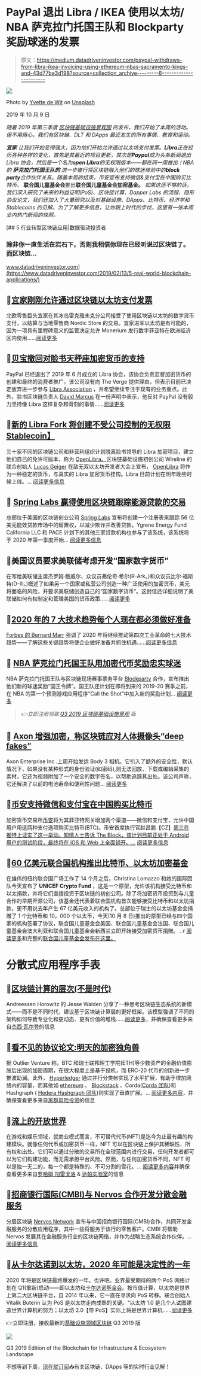 # PayPal 退出 Libra / IKEA 使用以太坊/ NBA 萨克拉门托国王队和 Blockparty 奖励球迷的发票

> 原文：<https://medium.datadriveninvestor.com/paypal-withdraws-from-libra-ikea-invoicing-using-ethereum-nbas-sacramento-kings-and-43d77be3d198?source=collection_archive---------6----------------------->

![](img/0f5359557d5f882c1f9cf9105de471ba.png)

Photo by [Yvette de Wit](https://unsplash.com/@yvettedewit?utm_source=unsplash&utm_medium=referral&utm_content=creditCopyText) on [Unsplash](https://unsplash.com/s/photos/entertainment?utm_source=unsplash&utm_medium=referral&utm_content=creditCopyText)

2019 年 10 月 9 日

*随着 2019 年第三季度* [*区块链基础设施景观图*](https://www.linkedin.com/posts/kyleellicott_dapps-defi-blockchain-activity-6585590890272825344-Hrui) *的发布，我们开始了本周的活动。但不用担心，我们有区块链、DLT 和 DApps 最近发生的所有事情、教育和运动。*

***宜家*** *让我们开始变得强大，因为他们开始允许通过以太坊支付发票。****Libra****正在经历各种各样的变化，首先是其最近的项目更新，其次是****Paypal****成为头条新闻退出 Libra 协会，然后是一个名为****open Libra****的无权限版本——都在同一周推出！NBA 的* ***萨克拉门托国王队的*** *进一步推行将区块链融入他们的球迷体验中的****block party****合作伙伴关系。随着本周的结束，币安宣布支持微信&支付宝在中国购买比特币。* **联合国儿童基金会**推出**联合国儿童基金会加密基金。** *如果这还不够的话，我们深入研究了未来的利益证明(PoS)、区块链计算、Dapper Labs 的流程、隐形协议论文，我们还加入了大量研究以及对基础设施、DApps、比特币、经济学和 Stablecoins 的见解。为了了解更多信息，让你跟上时代的步伐，这里有一张本周业内热门新闻的快照。*

[](https://www.datadriveninvestor.com/2019/02/13/5-real-world-blockchain-applications/) [## 5 行业转型区块链应用|数据驱动投资者

### 除非你一直生活在岩石下，否则我相信你现在已经听说过区块链了。而区块链…

www.datadriveninvestor.com](https://www.datadriveninvestor.com/2019/02/13/5-real-world-blockchain-applications/) 

## 📖[宜家刚刚允许通过区块链以太坊支付发票](https://thenextweb.com/hardfork/2019/10/02/ikea-iceland-smart-contracts-ethereum-tradeshift-monerium-invoice-nordic-store/)

北欧零售巨头宜家在其冰岛雷克雅未克分公司接受了使用区块链以太坊的数字货币支付，以结算与当地零售商 Nordic Store 的交易。宜家进军以太坊是有可能的，因为一项具有里程碑意义的监管决定允许 Monerium 发行数字菲亚特在欧洲经济区内使用……[阅读更多](https://thenextweb.com/hardfork/2019/10/02/ikea-iceland-smart-contracts-ethereum-tradeshift-monerium-invoice-nordic-store/)

## 📖[贝宝撤回对脸书天秤座加密货币的支持](https://www.theverge.com/2019/10/4/20899310/facebook-libra-paypal-online-currency-payment-system-cryptocurrency)

PayPal 已经退出了 2019 年 6 月成立的 Libra 协会，该协会负责监督加密货币的创建和最终的消费者推广。该公司没有向 The Verge 提供理由，但表示目前已决定放弃进一步参与 [Libra Association](https://medium.com/u/849dfbdcbfe1?source=post_page-----43d77be3d198--------------------------------) ，并希望继续专注于现有的业务重点。此外，脸书区块链负责人 [David Marcus](https://medium.com/u/2df0de7546a0?source=post_page-----43d77be3d198--------------------------------) 在一份声明中表示，他反对 PayPal 没有毅力坚持像 Libra 这样复杂和苛刻的事情……[阅读更多](https://www.theverge.com/2019/10/4/20899310/facebook-libra-paypal-online-currency-payment-system-cryptocurrency)

## 📖[新的 Libra Fork 将创建不受公司控制的无权限 Stablecoin】](https://www.coindesk.com/new-libra-fork-will-create-permissionless-stablecoin-free-of-corporate-control)

三十家不同的区块链公司和非营利组织计划脱离脸书领导的 Libra 加密项目，建立他们自己的免许可版本，称为 [OpenLibra。](https://www.openlibra.io/)区块链基础设施初创公司 Wireline 的联合创始人 [Lucas Geiger](https://medium.com/u/92491a6e1e8e?source=post_page-----43d77be3d198--------------------------------) 在敌无双以太坊开发者大会上宣布， [OpenLibra](https://twitter.com/open_libra) 将作为一种稳定的货币，与真实的 Libra 加密货币挂钩。Libra 目前计划在明年晚些时候上线。… [阅读更多信息](https://www.coindesk.com/new-libra-fork-will-create-permissionless-stablecoin-free-of-corporate-control)

## 📖 [Spring Labs 赢得使用区块链跟踪能源贷款的交易](https://www.bloomberg.com/news/articles/2019-10-01/spring-labs-wins-deal-to-follow-energy-loans-using-blockchain)

总部位于美国的区块链创业公司 [Spring Labs](https://www.springlabs.com/) 宣布将创建一个注册表来跟踪 56 亿美元能效贷款市场中的留置权，以减少欺诈并改善贷款。Ygrene Energy Fund California LLC 和 PACE 计划下的其他三家贷款机构也参与了该系统，该系统将于 2020 年第一季度开始… [阅读更多信息](https://www.bloomberg.com/news/articles/2019-10-01/spring-labs-wins-deal-to-follow-energy-loans-using-blockchain)

## 📖美国议员要求美联储考虑开发“国家数字货币”

在写给美联储主席杰罗姆·鲍威尔、众议员弗伦奇·希尔(R-Ark。)和众议员比尔·福斯特(D-Ill。)概述了如果另一个国家或私营公司创造一种广泛使用的加密货币，美元将面临的风险，并要求美联储创造自己的“国家数字货币”。这封信还详细说明了美联储如何有权制定和管理美国的货币政策……[阅读更多](https://www.coindesk.com/us-congressmen-ask-fed-to-consider-developing-national-digital-currency)

## 📖[2020 年的 7 大技术趋势每个人现在都必须做好准备](https://www.forbes.com/sites/bernardmarr/2019/09/30/the-7-biggest-technology-trends-in-2020-everyone-must-get-ready-for-now/#36216eb42261)

[Forbes 的 Bernard Marr](https://www.forbes.com/sites/bernardmarr/) 强调了 2020 年将继续推动第四次工业革命的七大技术趋势——了解这些关键趋势将使企业做好准备并抓住机遇……[阅读更多信息](https://www.forbes.com/sites/bernardmarr/2019/09/30/the-7-biggest-technology-trends-in-2020-everyone-must-get-ready-for-now/#36216eb42261)

## 📖 [NBA 萨克拉门托国王队用加密代币奖励忠实球迷](https://www.coindesk.com/nbas-sacramento-kings-to-reward-loyal-fans-with-crypto-tokens)

NBA 萨克拉门托国王队与区块链现场赛事票务平台 [Blockparty](https://medium.com/u/51e21179c1a3?source=post_page-----43d77be3d198--------------------------------) 合作，宣布推出他们新的球迷奖励“国王令牌”。国王队还计划在即将到来的 2019-20 赛季之前，在 NBA 的第一个预测游戏应用程序“Call the Shot”中加入新的奖励计划… [阅读更多](https://www.coindesk.com/nbas-sacramento-kings-to-reward-loyal-fans-with-crypto-tokens)

> *👉立即注册领取* [*Q3 2019 区块链基础设施景观*](https://www.linkedin.com/posts/kyleellicott_dapps-defi-blockchain-activity-6585590890272825344-Hrui) *版*

## 📖 [Axon 增强加密，称区块链应对人体摄像头“deep fakes”](https://www.reuters.com/article/us-axon-deepfakes-idUSKBN1WI0YG)

Axon Enterprise Inc .上周开始发运 Body 3 相机。它引入了额外的安全性，默认情况下，如果没有某种形式的身份验证(如密码),则无法回放、下载或编辑采集的素材。它还为视频附加了一个安全的数字签名，以帮助追踪其出处。该公司声称，它还解决了以前的电池寿命和便利性问题… [阅读更多](https://www.reuters.com/article/us-axon-deepfakes-idUSKBN1WI0YG)

## 📖[币安支持微信和支付宝在中国购买比特币](https://www.theblockcrypto.com/post/42606/binance-to-support-wechat-and-alipay-for-buying-bitcoin-in-china)

加密货币交易所[币安](https://medium.com/u/57600910a883?source=post_page-----43d77be3d198--------------------------------)将为其菲亚特网关增加两个渠道——微信和支付宝，允许中国用户用这两种支付选项购买比特币(BTC)。币安首席执行官赵昌鹏【CZ】[周三在推特上证实了这一举动。知情人士告诉 The Block，该计划目前正处于 Android 用户的测试阶段，最终将在 iOS 和 Web 上全面铺开。…](https://twitter.com/cz_binance/status/1181861386525106176) [阅读更多信息](https://www.theblockcrypto.com/post/42606/binance-to-support-wechat-and-alipay-for-buying-bitcoin-in-china)

## 📖[60 亿美元联合国机构推出比特币、以太坊加密基金](https://www.forbes.com/sites/michaeldelcastillo/2019/10/08/6-billion-united-nations-agency-launches-bitcoin-ethereum-crypto-fund/#5fa8c9fd493b)

在雄伟的纽约联合国广场工作了 14 个月之后，Christina Lomazzo 和她的国际团队今天宣布了 **UNICEF Crypto Fund** ，这是一个原型，允许该机构接受比特币和以太捐款，并将它们直接投资于区块链的初创公司。除了将加密货币投资到与儿童合作的早期开源公司，该基金还代表着联合国机构首次能够接受比特币和以太坊捐款，更不用说去年产生 67 亿美元收入的机构了。总部位于瑞士的以太坊基金会捐赠了 1 个比特币和 10，000 个以太币，今天(10 月 8 日)推出的原型已经与四个国家的机构签署了协议，联合国儿童基金会美国、联合国儿童基金会法国、联合国儿童基金会澳大利亚和联合国儿童基金会新西兰立即开始接受加密货币捐赠。…r [阅读更多](https://www.forbes.com/sites/michaeldelcastillo/2019/10/08/6-billion-united-nations-agency-launches-bitcoin-ethereum-crypto-fund/#5fa8c9fd493b)和完整的[联合国儿童基金会发布在这里。](https://www.unicef.org/press-releases/unicef-launches-cryptocurrency-fund)

# 分散式应用程序手表

## 📖[区块链计算的层次(不是时代)](https://jessewalden.com/layers-not-eras-of-blockchain-computing/)

Andreessen Horowitz 的 Jesse Walden 分享了一种思考区块链生态系统的新模式——而不是不同时代，建议基于区块链计算层的更好框架。该模型强调了不同的架构如何导致专业化和更动态、更有价值的堆栈……[阅读更多](https://jessewalden.com/layers-not-eras-of-blockchain-computing/)，并确保查看更多来自[杰西·瓦尔登](https://twitter.com/jessewldn)的信息

## 📖[看不见的协议论文:明天的加密独角兽](https://outlierventures.io/research/the-invisible-protocol-thesis-tomorrows-crypto-unicorns/)

据 Outlier Venture 称，BTC 和瑞士联邦理工学院(ETH)等少数资产的金融价值膨胀后出现的加密周期，在很大程度上是基于投机，而 ERC-20 代币的创新进一步推波助澜。此外， [Hyperledger](https://medium.com/u/8f550a1760ef?source=post_page-----43d77be3d198--------------------------------) 通过并行分类帐实现了水平扩展，有助于增加网络内的容量，而其他如 [ethereum](https://medium.com/u/d626b3859bc9?source=post_page-----43d77be3d198--------------------------------) 、 [Blockstack](https://medium.com/u/19349106268a?source=post_page-----43d77be3d198--------------------------------) 、Corda([Corda 团队](https://medium.com/u/b90392771839?source=post_page-----43d77be3d198--------------------------------))和 Hashgraph ( [Hedera Hashgraph 团队](https://medium.com/u/387bb8085e8a?source=post_page-----43d77be3d198--------------------------------))则实现了垂直扩展。… [阅读更多内容](https://outlierventures.io/research/the-invisible-protocol-thesis-tomorrows-crypto-unicorns/)，并确保查看更多来自[离群风险投资](https://medium.com/u/5751ee054871?source=post_page-----43d77be3d198--------------------------------)的信息

## 📖[流上的开放世界](https://medium.com/dapperlabs/open-worlds-on-flow-4798e7468829)

在游戏和娱乐领域，就商业模式而言，不可替代代币(NFT)是迄今为止最有趣的构建模块。就像任何代币或加密货币一样，NFT 可以在区块链上保护其稀缺性、所有权和出处。它们可以通过分散的交易所在全球范围内进行交易，任何开发者都可以为它们构建功能，而无需承担平台风险。然而，与任何加密货币不同，NFT 可以是独一无二的，每一个都是特殊的、不可分割的雪花。… [阅读更多内容](https://medium.com/dapperlabs/open-worlds-on-flow-4798e7468829)并确保查看更多来自[罗哈姆·加雷戈洛](https://medium.com/u/57907c0bb0a6?source=post_page-----43d77be3d198--------------------------------) & [达帕实验室](https://medium.com/u/6544777e30d2?source=post_page-----43d77be3d198--------------------------------)的信息

## 📖[招商银行国际(CMBI)与 Nervos 合作开发分散金融服务](https://markets.businessinsider.com/news/stocks/china-merchants-bank-international-cmbi-partners-with-nervos-to-develop-decentralized-financial-services-1028573848)

分层区块链 [Nervos Network](https://medium.com/u/3a77bc7d8af0?source=post_page-----43d77be3d198--------------------------------) 宣布与中国招商银行国际(CMBI)合作，共同开发金融服务的分散应用程序，其中一些将服务于该行的零售客户。CMBI 将帮助 Nervos 发展其在金融服务行业的区块链网络，并作为战略生态系统合作伙伴。… [阅读更多信息](https://markets.businessinsider.com/news/stocks/china-merchants-bank-international-cmbi-partners-with-nervos-to-develop-decentralized-financial-services-1028573848)

## 📖[从卡尔达诺到以太坊，2020 年可能是决定性的一年](https://www.coindesk.com/from-cardano-to-ethereum-2020-could-be-deciding-year-for-proof-of-stake)

2020 年将是区块链最终爆发的一年。也许吧。业界最受期待的两个 PoS 网络计划在 Q1(重新)启动——即以太坊和[卡尔达诺基金会](https://medium.com/u/b1c6b32dcdb7?source=post_page-----43d77be3d198--------------------------------)。按市值计算，以太坊是世界上第二大区块链平台，自 2014 年以来，它一直在寻求向 PoS 转移。联合创始人 Vitalik Buterin 认为 PoS 是以太坊走向成熟的关键。“以太坊 1.0 是几个人试图建造世界计算机的努力；以太坊 2.0【带 PoS】实际上将是世界计算机……[阅读更多](https://www.coindesk.com/from-cardano-to-ethereum-2020-could-be-deciding-year-for-proof-of-stake)

👉立即注册，接收最新的[基础设施领域区块链](https://www.linkedin.com/posts/kyleellicott_dapps-defi-blockchain-activity-6585590890272825344-Hrui) Q3 2019 版

[![](img/f848d8bd92d196ad48d27bd28f25e0e3.png)](https://www.linkedin.com/posts/kyleellicott_dapps-defi-blockchain-activity-6585590890272825344-Hrui)

Q3 2019 Edition of the Blockchain for Infrastructure & Ecosystem Landscape

不想等到下周，[现在就订阅](http://click1.m.readwritelabs.com/xsdqkbbrgsdtqkmntpjlstcnkytvpvphsnhsqlvbrhhd_yfqbfcmslnskglmckvqv.html?source=post_page---------------------------)📥有关区块链、DApps 等的实时行业见解！